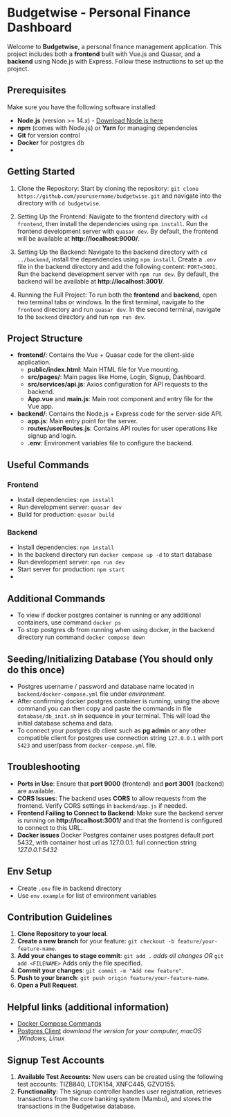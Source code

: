 # Budgetwise - Personal Finance Dashboard

Welcome to **Budgetwise**, a personal finance management application. This project includes both a **frontend** built with Vue.js and Quasar, and a **backend** using Node.js with Express. Follow these instructions to set up the project.

## Prerequisites
Make sure you have the following software installed:
- **Node.js** (version >= 14.x) - [Download Node.js here](https://nodejs.org/)
- **npm** (comes with Node.js) or **Yarn** for managing dependencies
- **Git** for version control
- **Docker** for postgres db
- 
## Getting Started
1. Clone the Repository: Start by cloning the repository: `git clone https://github.com/yourusername/budgetwise.git` and navigate into the directory with `cd budgetwise`.

2. Setting Up the Frontend: Navigate to the frontend directory with `cd frontend`, then install the dependencies using `npm install`. Run the frontend development server with `quasar dev`. By default, the frontend will be available at **http://localhost:9000/**.

3. Setting Up the Backend: Navigate to the backend directory with `cd ../backend`, install the dependencies using `npm install`. Create a `.env` file in the backend directory and add the following content: `PORT=3001`. Run the backend development server with `npm run dev`. By default, the backend will be available at **http://localhost:3001/**.

4. Running the Full Project: To run both the **frontend** and **backend**, open two terminal tabs or windows. In the first terminal, navigate to the `frontend` directory and run `quasar dev`. In the second terminal, navigate to the `backend` directory and run `npm run dev`.

## Project Structure
- **frontend/**: Contains the Vue + Quasar code for the client-side application.
  - **public/index.html**: Main HTML file for Vue mounting.
  - **src/pages/**: Main pages like Home, Login, Signup, Dashboard.
  - **src/services/api.js**: Axios configuration for API requests to the backend.
  - **App.vue** and **main.js**: Main root component and entry file for the Vue app.
- **backend/**: Contains the Node.js + Express code for the server-side API.
  - **app.js**: Main entry point for the server.
  - **routes/userRoutes.js**: Contains API routes for user operations like signup and login.
  - **.env**: Environment variables file to configure the backend.

## Useful Commands
### Frontend
- Install dependencies: `npm install`
- Run development server: `quasar dev`
- Build for production: `quasar build`
### Backend
- Install dependencies: `npm install`
- In the backend directory run `docker compose up -d` to start database
- Run development server: `npm run dev`
- Start server for production: `npm start`
- 
## Additional Commands
- To view if docker postgres container is running or any additional containers, use command `docker ps`
- To stop postgres db from running when using docker, in the backend directory run command `docker compose down`

## Seeding/Initializing Database (You should only do this once)
- Postgres username / password and database name located in `backend/docker-compose.yml` file under _environment_.
- After confirming docker postgres container is running, using the above command you can then copy and paste the commands in file `database/db_init.sh`
in sequence in your terminal. This will load the initial database schema and data.
- To connect your postgres db client such as **pg admin** or any other compatible client for postgres use connection string `127.0.0.1` with port `5423` and user/pass from `docker-compose.yml` file.

## Troubleshooting
- **Ports in Use**: Ensure that **port 9000** (frontend) and **port 3001** (backend) are available.
- **CORS Issues**: The backend uses **CORS** to allow requests from the frontend. Verify CORS settings in `backend/app.js` if needed.
- **Frontend Failing to Connect to Backend**: Make sure the backend server is running on **http://localhost:3001/** and that the frontend is configured to connect to this URL.
- **Docker issues** Docker Postgres container uses postgres default port 5432, with container host url as 127.0.0.1. full connection string _127.0.0.1:5432_

## Env Setup
- Create `.env` file in backend directory
- Use `env.example` for list of environment variables

## Contribution Guidelines
1. **Clone Repository to your local**.
2. **Create a new branch** for your feature: `git checkout -b feature/your-feature-name`.
3. **Add your changes to stage commit**:  `git add .` _adds all changes_  *OR* `git add <FILENAME>` Adds only the file specified.
4. **Commit your changes**: `git commit -m "Add new feature"`.
5. **Push to your branch**: `git push origin feature/your-feature-name`.
6. **Open a Pull Request**.

## Helpful links (additional information)
- [Docker Compose Commands](https://devopscycle.com/blog/the-ultimate-docker-compose-cheat-sheet/#download-the-ultimate-docker-compose-cheat-sheet)
- [Postgres Client](https://www.pgadmin.org/down) _download the version for your computer, macOS ,Windows, Linux_

## Signup Test Accounts
1. **Available Test Accounts:** New users can be created using the following test accounts: TIZB840, LTDK154, XNFC445, GZVO155.
2. **Functionality:** The signup controller handles user registration, retrieves transactions from the core banking system (Mambu), and stores the transactions in the Budgetwise database.

